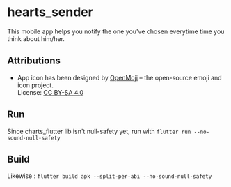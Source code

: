 # hearts_sender
This mobile app helps you notify the one you've chosen everytime time you think about him/her. 

## Attributions

* App icon has been designed by [OpenMoji](https://openmoji.org/) – the open-source emoji and icon project.  
License: [CC BY-SA 4.0](https://creativecommons.org/licenses/by-sa/4.0/#)

## Run

Since charts_flutter lib isn't null-safety yet, run with `flutter run --no-sound-null-safety` 

## Build

Likewise : `flutter build apk --split-per-abi --no-sound-null-safety`